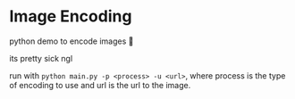 # Image Encoding
python demo to encode images 🥵

its pretty sick ngl

run with `python main.py -p <process> -u <url>`, where process is the type of
encoding to use and url is the url to the image.